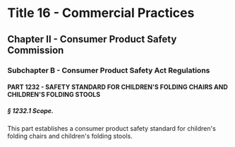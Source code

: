 
# Title 16 - Commercial Practices
## Chapter II - Consumer Product Safety Commission
### Subchapter B - Consumer Product Safety Act Regulations
#### PART 1232 - SAFETY STANDARD FOR CHILDREN'S FOLDING CHAIRS AND CHILDREN'S FOLDING STOOLS
##### § 1232.1 Scope.

This part establishes a consumer product safety standard for children's folding chairs and children's folding stools.
